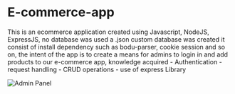 # E-commerce-app

This is an ecommerce application created using Javascript, NodeJS, ExpressJS, no database was used a .json custom database was created 
  it consist of install dependency such as bodu-parser, cookie session and so on, the intent of the app is to create a means for admins to login in and add products to our e-commerce app,
  knowledge acquired
    - Authentication
    - request handling
    - CRUD operations
    - use of express Library
    
![Admin Panel](https://user-images.githubusercontent.com/109921600/235451083-18780a63-1474-4f25-83c0-01071bc59af2.PNG)
